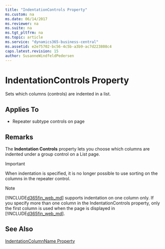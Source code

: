 ```yaml
---
title: "IndentationControls Property"
ms.custom: na
ms.date: 06/14/2017
ms.reviewer: na
ms.suite: na
ms.tgt_pltfrm: na
ms.topic: article
ms.service: "dynamics365-business-central"
ms.assetid: e2e75702-bc56-4c5b-a3b9-ac7d223808c4
caps.latest.revision: 15
author: SusanneWindfeldPedersen
---
```


 

# IndentationControls Property
Sets which columns (controls) are indented in a list.  
  
## Applies To  
  
-   Repeater subtype controls on page  
  
## Remarks  
 The **Indentation Controls** property lets you choose which columns are indented under a group control on a List page.
  
 > [!IMPORTANT]  
>  When indentation is specified, it is no longer possible to use sorting on the columns in the repeater control.  
  
> [!NOTE]  
>  [!INCLUDE[d365fin_web_md](../includes/d365fin_web_md.md)] supports indentation on one column only. If you specify more than one column in the IndentationControls property, only the first column is used when the page is displayed in [!INCLUDE[d365fin_web_md](../includes/d365fin_web_md.md)].  
  
## See Also  
 [IndentationColumnName Property](devenv-indentationcolumnname-property.md)